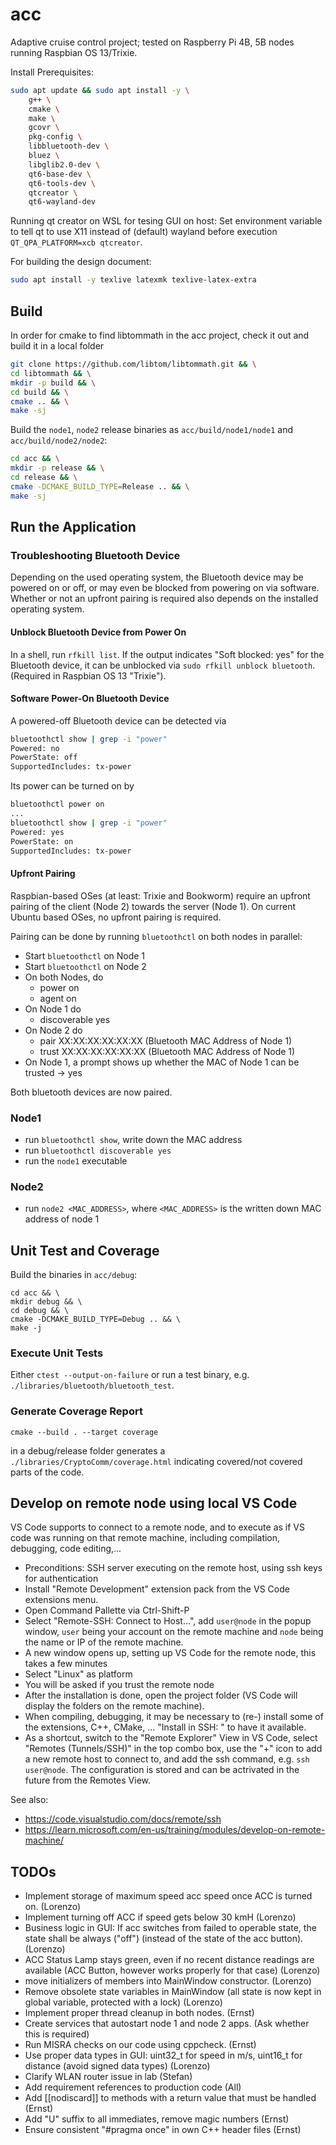 # acc

Adaptive cruise control project; tested on Raspberry Pi 4B, 5B nodes running Raspbian OS 13/Trixie.

Install Prerequisites:
```bash
sudo apt update && sudo apt install -y \
    g++ \
    cmake \
    make \
    gcovr \
    pkg-config \
    libbluetooth-dev \
    bluez \
    libglib2.0-dev \
    qt6-base-dev \
    qt6-tools-dev \
    qtcreator \
    qt6-wayland-dev
```

Running qt creator on WSL for tesing GUI on host: Set environment variable to tell qt to use X11 instead of (default) wayland before execution `QT_QPA_PLATFORM=xcb qtcreator`.

For building the design document:
```bash
sudo apt install -y texlive latexmk texlive-latex-extra
```

## Build

In order for cmake to find libtommath in the acc project, check it out and build it in a local folder

```bash
git clone https://github.com/libtom/libtommath.git && \
cd libtommath && \
mkdir -p build && \
cd build && \
cmake .. && \
make -sj
```

Build the `node1`, `node2` release binaries as `acc/build/node1/node1` and `acc/build/node2/node2`:
```bash
cd acc && \
mkdir -p release && \
cd release && \
cmake -DCMAKE_BUILD_TYPE=Release .. && \
make -sj
```

## Run the Application


### Troubleshooting Bluetooth Device

Depending on the used operating system, the Bluetooth device may be powered on or off, or may even be blocked from powering on via software. Whether or not an upfront pairing is required also depends on the installed operating system.

#### Unblock Bluetooth Device from Power On

In a shell, run `rfkill list`. If the output indicates "Soft blocked: yes" for the Bluetooth device, it can be unblocked via `sudo rfkill unblock bluetooth`. (Required in Raspbian OS 13 "Trixie").

#### Software Power-On Bluetooth Device

A powered-off Bluetooth device can be detected via
```bash
bluetoothctl show | grep -i "power"
Powered: no
PowerState: off
SupportedIncludes: tx-power
```
Its power can be turned on by 
```bash
bluetoothctl power on
...
bluetoothctl show | grep -i "power"
Powered: yes
PowerState: on
SupportedIncludes: tx-power
```

#### Upfront Pairing

Raspbian-based OSes (at least: Trixie and Bookworm) require an upfront pairing of the client (Node 2) towards the server (Node 1). On current Ubuntu based OSes, no upfront pairing is required.

Pairing can be done by running `bluetoothctl` on both nodes in parallel:
- Start `bluetoothctl` on Node 1
- Start `bluetoothctl` on Node 2
- On both Nodes, do
    - power on
    - agent on
- On Node 1 do
    - discoverable yes
- On Node 2 do
    - pair XX:XX:XX:XX:XX:XX (Bluetooth MAC Address of Node 1)
    - trust XX:XX:XX:XX:XX:XX (Bluetooth MAC Address of Node 1)
- On Node 1, a prompt shows up whether the MAC of Node 1 can be trusted -> yes

Both bluetooth devices are now paired.

### Node1

- run `bluetoothctl show`, write down the MAC address
- run `bluetoothctl discoverable yes`
- run the `node1` executable 

### Node2

- run `node2 <MAC_ADDRESS>`, where `<MAC_ADDRESS>` is the written down MAC address of node 1

## Unit Test and Coverage
Build the binaries in `acc/debug`:
```
cd acc && \
mkdir debug && \
cd debug && \
cmake -DCMAKE_BUILD_TYPE=Debug .. && \
make -j
```

### Execute Unit Tests
Either `ctest --output-on-failure` or run a test binary, e.g. `./libraries/bluetooth/bluetooth_test`.
### Generate Coverage Report
```
cmake --build . --target coverage
```
in a debug/release folder generates a `./libraries/CryptoComm/coverage.html` indicating covered/not covered parts of the code.

## Develop on remote node using local VS Code

VS Code supports to connect to a remote node, and to execute as if VS code was running on that remote machine, including compilation, debugging, code editing,...

- Preconditions: SSH server executing on the remote host, using ssh keys for authentication
- Install "Remote Development" extension pack from the VS Code extensions menu.
- Open Command Pallette via Ctrl-Shift-P
- Select "Remote-SSH: Connect to Host...", add `user@node` in the popup window, `user` being your account on the remote machine and `node` being the name or IP of the remote machine.
- A new window opens up, setting up VS Code for the remote node, this takes a few minutes
- Select "Linux" as platform
- You will be asked if you trust the remote node
- After the installation is done, open the project folder (VS Code will display the folders on the remote machine).
- When compiling, debugging, it may be necessary to (re-) install some of the extensions, C++, CMake, ... "Install in SSH: <node>" to have it available.
- As a shortcut, switch to the "Remote Explorer" View in VS Code, select "Remotes (Tunnels/SSH)" in the top combo box, use the "+" icon to add a new remote host to connect to, and add the ssh command, e.g. `ssh user@node`. The configuration is stored and can be actrivated in the future from the Remotes View.

See also:
- https://code.visualstudio.com/docs/remote/ssh
- https://learn.microsoft.com/en-us/training/modules/develop-on-remote-machine/

## TODOs

- Implement storage of maximum speed acc speed once ACC is turned on. (Lorenzo)
- Implement turning off ACC if speed gets below 30 kmH (Lorenzo)
- Business logic in GUI: If acc switches from failed to operable state, the state shall be always ("off") (instead of the state of the acc button). (Lorenzo)
- ACC Status Lamp stays green, even if no recent distance readings are available (ACC Button, however works properly for that case) (Lorenzo)
- move initializers of members into MainWindow constructor. (Lorenzo)
- Remove obsolete state variables in MainWindow (all state is now kept in global variable, protected with a lock) (Lorenzo)
- Implement proper thread cleanup in both nodes. (Ernst)
- Create services that autostart node 1 and node 2 apps. (Ask whether this is required)
- Run MISRA checks on our code using cppcheck. (Ernst)
- Use proper data types in GUI: uint32_t for speed in m/s, uint16_t for distance (avoid signed data types) (Lorenzo)
- Clarify WLAN router issue in lab (Stefan)
- Add requirement references to production code (All)
- Add [[nodiscard]] to methods with a return value that must be handled (Ernst)
- Add "U" suffix to all immediates, remove magic numbers (Ernst)
- Ensure consistent "#pragma once" in own C++ header files (Ernst)
